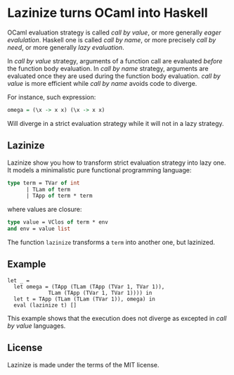 # Lazinize turns OCaml into Haskell

OCaml evaluation strategy is called *call by value*, or more generally
*eager evalulation*. Haskell one is called *call by name*, or more
precisely *call by need*, or more generally *lazy evaluation*.

In *call by value* strategy, arguments of a function call are
evaluated *before* the function body evaluation. In *call by name*
strategy, arguments are evaluated once they are used during the
function body evaluation. *call by value* is more efficient while
*call by name* avoids code to diverge.

For instance, such expression:

```haskell
omega = (\x -> x x) (\x -> x x)
```

Will diverge in a strict evaluation strategy while it will not in a
lazy strategy.

## Lazinize

Lazinize show you how to transform strict evaluation strategy into
lazy one. It models a minimalistic pure functional programming
language:

```ocaml
type term = TVar of int
	  | TLam of term
	  | TApp of term * term
```

where values are closure:

```ocaml
type value = VClos of term * env
and env = value list
```

The function `lazinize` transforms a `term` into another one, but lazinized.

## Example

```
let _ = 
  let omega = (TApp (TLam (TApp (TVar 1, TVar 1)), 
		     TLam (TApp (TVar 1, TVar 1)))) in
  let t = TApp (TLam (TLam (TVar 1)), omega) in
  eval (lazinize t) []
```

This example shows that the execution does not diverge as excepted in
*call by value* languages.

## License

Lazinize is made under the terms of the MIT license.
